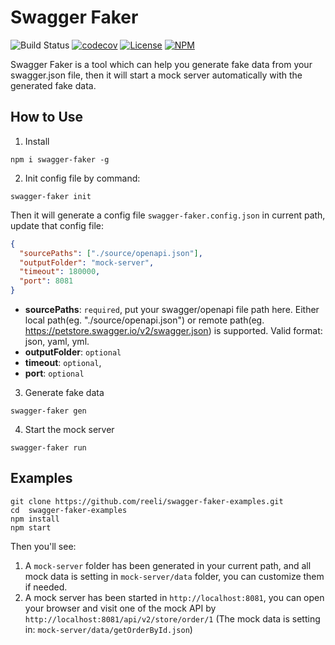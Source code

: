 # Swagger Faker

![Build Status](https://github.com/reeli/swagger-faker/actions/workflows/deploy.yml/badge.svg)
[![codecov](https://codecov.io/gh/reeli/swagger-faker/branch/master/graph/badge.svg?style=flat-square)](https://codecov.io/gh/reeli/swagger-faker)
[![License](https://img.shields.io/npm/l/swagger-faker.svg?style=flat-square)](https://npmjs.org/package/@ts-tool/swagger-faker)
[![NPM](https://img.shields.io/npm/v/swagger-faker.svg?style=flat-square)](https://npmjs.org/package/@ts-tool/swagger-faker)

Swagger Faker is a tool which can help you generate fake data from your swagger.json file, then it will start a mock server automatically with the generated fake data.

## How to Use

1. Install

```shell
npm i swagger-faker -g
```

2. Init config file by command:

```shell
swagger-faker init
```

Then it will generate a config file `swagger-faker.config.json` in current path, update that config file:

```json
{
  "sourcePaths": ["./source/openapi.json"],
  "outputFolder": "mock-server",
  "timeout": 180000,
  "port": 8081
}
```

- **sourcePaths**: `required`, put your swagger/openapi file path here. Either local path(eg. "./source/openapi.json") or remote path(eg. https://petstore.swagger.io/v2/swagger.json) is supported. Valid format: json, yaml, yml.
- **outputFolder**: `optional`
- **timeout**: `optional`,
- **port**: `optional`

3. Generate fake data

```shell
swagger-faker gen
```

4. Start the mock server

```shell
swagger-faker run
```

## Examples

```shell
git clone https://github.com/reeli/swagger-faker-examples.git
cd  swagger-faker-examples
npm install
npm start
```

Then you'll see:

1. A `mock-server` folder has been generated in your current path, and all mock data is setting in `mock-server/data` folder, you can customize them if needed.
2. A mock server has been started in `http://localhost:8081`, you can open your browser and visit one of the mock API by `http://localhost:8081/api/v2/store/order/1` (The mock data is setting in: `mock-server/data/getOrderById.json`)

